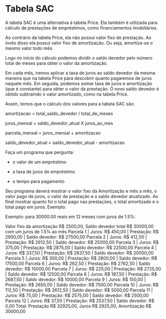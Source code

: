 # Tabela SAC

A tabela SAC é uma alternativa à tabela Price. Ela também é utilizada para cálculo de prestações de empréstimos, como financiamentos imobiliários.

Ao contrário da tabela Price, ela não possui valor fixo de prestação. Ao invés disso ela possui valor fixo de amortização. Ou seja, amortiza-se o mesmo valor todo mês.

Logo no início do cálculo podemos dividir o saldo devedor pelo número total de meses para obter o valor da amortização.

Em cada mês, iremos aplicar a taxa de juros ao saldo devedor da mesma maneira que na tabela Price para descobrir quanto pagaremos de juros naquele mês. Em seguida, podemos somar taxa de juros e amortização (que é constante) para obter o valor da prestação. O novo saldo devedor é obtido subtraindo o valor amortizado, como na tabela Price.

Assim, temos que o cálculo dos valores para a tabela SAC são:

amortizacao = total_saldo_devedor / total_de_meses

juros_mensal = saldo_devedor_atual X juros_ao_mes

parcela_mensal = juros_mensal + amortizacao

saldo_devedor_atual = saldo_devedor_atual - amortizacao


Faça um programa que pergunta:

- o valor de um empréstimo

- a taxa de juros do empréstimo
- o tempo para pagamento

Seu programa deverá mostrar o valor fixo da Amortização e mês a mês, o valor pago de juros, o valor da prestação e o saldo devedor atualizado. Ao final mostrar quanto foi o total pago nas prestações, o total amortizado e o total pago em juros. Exemplo:

Exemplo: para 30000.00 reais em 12 meses com juros de 1.5%:

Valor fixo da amortização R$ 2500,00, Saldo devedor total R$ 30000,00 com um juros de 1.5% ao mês
Parcela 1 | Juros: R$ 450,00 | Prestação: R$ 2950,00 | Saldo devedor: R$ 27500,00
Parcela 2 | Juros: R$ 412,50 | Prestação: R$ 2912,50 | Saldo devedor: R$ 25000,00
Parcela 3 | Juros: R$ 375,00 | Prestação: R$ 2875,00 | Saldo devedor: R$ 22500,00
Parcela 4 | Juros: R$ 337,50 | Prestação: R$ 2837,50 | Saldo devedor: R$ 20000,00
Parcela 5 | Juros: R$ 300,00 | Prestação: R$ 2800,00 | Saldo devedor: R$ 17500,00
Parcela 6 | Juros: R$ 262,50 | Prestação: R$ 2762,50 | Saldo devedor: R$ 15000,00
Parcela 7 | Juros: R$ 225,00 | Prestação: R$ 2725,00 | Saldo devedor: R$ 12500,00
Parcela 8 | Juros: R$ 187,50 | Prestação: R$ 2687,50 | Saldo devedor: R$ 10000,00
Parcela 9 | Juros: R$ 150,00 | Prestação: R$ 2650,00 | Saldo devedor: R$ 7500,00
Parcela 10 | Juros: R$ 112,50 | Prestação: R$ 2612,50 | Saldo devedor: R$ 5000,00
Parcela 11 | Juros: R$ 75,00 | Prestação: R$ 2575,00 | Saldo devedor: R$ 2500,00
Parcela 12 | Juros: R$ 37,50 | Prestação: R$ 2537,50 | Saldo devedor: R$ 0,00
Total: Prestação R$ 32925,00, Juros R$ 2925,00, Amortização R$ 30000,00